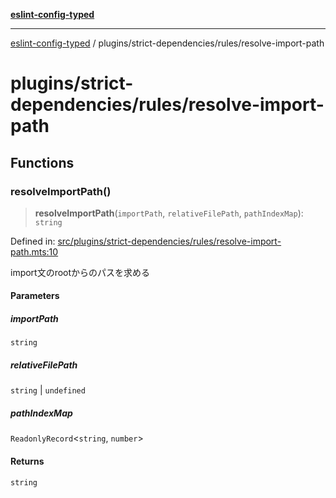 [**eslint-config-typed**](../../../README.md)

***

[eslint-config-typed](../../../README.md) / plugins/strict-dependencies/rules/resolve-import-path

# plugins/strict-dependencies/rules/resolve-import-path

## Functions

### resolveImportPath()

> **resolveImportPath**(`importPath`, `relativeFilePath`, `pathIndexMap`): `string`

Defined in: [src/plugins/strict-dependencies/rules/resolve-import-path.mts:10](https://github.com/noshiro-pf/eslint-config-typed/blob/main/src/plugins/strict-dependencies/rules/resolve-import-path.mts#L10)

import文のrootからのパスを求める

#### Parameters

##### importPath

`string`

##### relativeFilePath

`string` | `undefined`

##### pathIndexMap

`ReadonlyRecord`\<`string`, `number`\>

#### Returns

`string`
